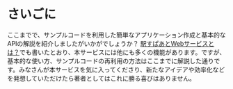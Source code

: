 # さいごに

ここまでで、サンプルコードを利用した簡単なアプリケーション作成と基本的なAPIの解説を紹介しましたがいかがでしょうか？
[駅すぱあとWebサービスとは？](/docs/product.md)でも書いたとおり、本サービスには他にも多くの機能があります。ですが、基本的な使い方、サンプルコードの再利用の方法はここまでに解説した通りです。みなさんが本サービスを気に入ってくださり、新たなアイデアや効率化などを発想していただけたら著者としてはこれに勝る喜びはありません。
